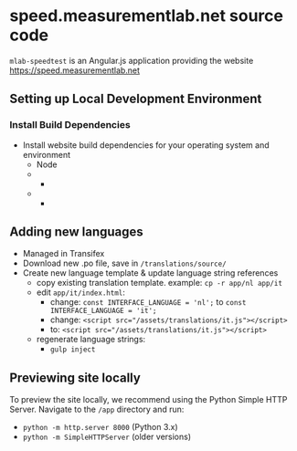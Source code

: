 # speed.measurementlab.net source code

`mlab-speedtest` is an Angular.js application providing the website https://speed.measurementlab.net

## Setting up Local Development Environment

### Install Build Dependencies

* Install website build dependencies for your operating system and environment
  * Node
  * - 
  * -

## Adding new languages

* Managed in Transifex
* Download new .po file, save in `/translations/source/`
* Create new language template & update language string references
  * copy existing translation template. example: `cp -r app/nl app/it`
  * edit `app/it/index.html`: 
    * change: `const INTERFACE_LANGUAGE = 'nl';` to `const INTERFACE_LANGUAGE = 'it';`
    * change: `<script src="/assets/translations/it.js"></script>`
    * to: `<script src="/assets/translations/it.js"></script>`
  * regenerate language strings: 
    * `gulp inject`

## Previewing site locally

To preview the site locally, we recommend using the Python Simple HTTP Server. Navigate to the `/app` directory and run:

* `python -m http.server 8000` (Python 3.x)
* `python -m SimpleHTTPServer` (older versions)